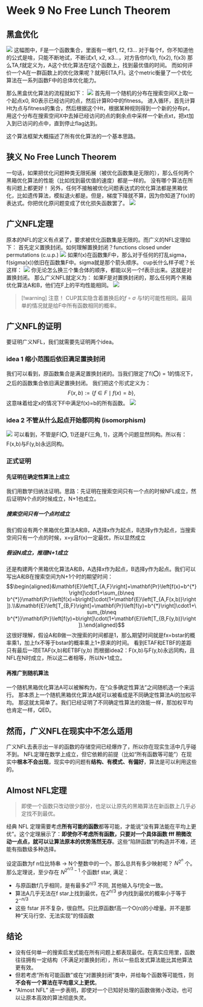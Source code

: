 # Week 9 No Free Lunch Theorem
## 黑盒优化
![](assets/Pasted%20image%2020250401193533.webp)
这幅图中，F是一个函数集合，里面有一堆f1, f2, f3...
对于每个f，你不知道他的公式是啥，只能不断地试，不断试x1, x2, x3...，对方告你f(x1), f(x2), f(x3)
那么TA,f就定义为，A这个优化算法在f这个函数上，找到最优值的时间。
而如何评价一个A在一群函数上的优化效果呢？就用E(TA,F)。这个metric衡量了一个优化算法在一系列函数F中的总体优化能力。

那么黑盒优化算法的流程就如下：
![](assets/Pasted%20image%2020250401194133.webp)
首先用一个随机的分布在搜索空间X上取一个起点x0, R0表示已经访问的点，然后计算R0中的fitness。
进入循环，首先计算Ht为点与fitness的集合，然后根据这个Ht，根据某种规则得到一个新的分布pt，用这个分布在搜索空间X中去掉已经访问的点的剩余点中采样一个新点xt，把xt加入到已访问的点中，直到停止flag达到。

这个算法框架大概描述了所有优化算法的一个基本思路。


## 狭义 No Free Lunch Theorem
一句话，如果把优化问题种类无限拓展（被优化函数集是无限的），那么任何两个黑箱优化算法的性能（比如找到最优值的速度）都是一样的。
没有哪个算法在所有问题上都更好！
另外，任何不接触被优化问题表达式的优化算法都是黑箱优化，比如遗传算法，模拟退火都是。但是，梯度下降就不算，因为你知道了f(x)的表达式。你把优化原问题变成了优化损失函数罢了。
![](assets/Pasted%20image%2020250401202237.webp)
## 广义NFL定理
原本的NFL的定义有点紧了，要求被优化函数集是无限的。而广义的NFL定理如下：
首先定义置换封闭。如何理解置换封闭？functions closed under permutations (c.u.p.)
![](assets/Pasted%20image%2020250401202838.webp)
如果f(x)在函数集F中，那么对于任何的打乱sigma，f(sigma(x))依旧在函数集F中。sigma就是那个箭头顺序。
cup长什么样子呢？长这样：
![](assets/Pasted%20image%2020250401203045.webp)
你无论怎么换三个集合体的顺序，都能以另一个f表示出来。这就是对置换封闭。
那么广义NFL就定义为：
如果F是对置换封闭的，那么任何两个黑箱优化算法A和B，他们在F上的平均性能相同。
![](assets/Pasted%20image%2020250401203223.webp)

> [!warning] 注意！
> CUP其实隐含着置换后的$f\circ\sigma$ 与f的可能性相同。最简单的情况就是给F中所有函数相同的概率。


## 广义NFL的证明
要证明广义NFL，我们就需要先证明两个idea。
### idea  1 缩小范围后依旧满足置换封闭
我们可以看到，原函数集合是满足置换封闭的。当我们限定了f(⭕️) = 1的情况下，之后的函数集合依旧满足置换封闭。
我们把这个形式定义为：
$$F(x,b):=\{f\in F\mid f(x)=b\},$$
这意味着给定x的情况下F中满足f(x)=b的所有函数。
![](assets/Pasted%20image%2020250401210116.webp)
### idea 2 不管从什么起点开始都同构 (isomorphism)
![](assets/Pasted%20image%2020250401210351.webp)
可以看到，不管是F(⭕️, 1)还是F(三角, 1)，这两个问题显然同构。所以有：
F(x,b)与F(y,b)永远同构。

### 正式证明
#### 先证明在确定性算法上成立
我们用数学归纳法证明。思路：先证明在搜索空间只有一个点的时候NFL成立，然后证明N个点的时候成立，N+1也成立。
##### 搜索空间只有一个点时成立
我们假设有两个黑箱优化算法A和B，A选择x作为起点，B选择y作为起点，当搜索空间只有一个点的时候，x=y且f(x)一定最优，所以显然成立

##### 假设N成立，推理N+1成立
还是构建两个黑箱优化算法A和B，A选择x作为起点，B选择y作为起点。我们可以写出A和B在搜索空间为N+1个时的期望时间：
$$\begin{aligned}&\mathbf{E}\left[T_{A,F}\right]=\mathbf{Pr}\left[f(x)=b^{*}\right]\cdot1+\sum_{b\neq b^{*}}\mathbf{Pr}\left[f(x)=b\right]\cdot(1+\mathbf{E}\left[T_{A,F(x,b)}\right]).\\&\mathbf{E}\left[T_{B,F}\right]=\mathbf{Pr}\left[f(y)=b^{*}\right]\cdot1+\sum_{b\neq b^{*}}\mathbf{Pr}\left[f(y)=b\right]\cdot(1+\mathbf{E}\left[T_{B,F(y,b)}\right]).\end{aligned}$$
这很好理解，假设A和B做一次搜索的时间都是1，那么期望时间就是fx=bstar的概率乘1，加上fx不等于bstar的概率乘上1+原来的时间。
看到ETAF和ETBF的差距只有最后一项ETAF(x,b)和ETBF(y,b)
而根据idea2：F(x,b)与F(y,b)永远同构，且NFL在N时成立，所以这二者相等，所以N+1成立。

#### 再推广到随机算法
一个随机黑箱优化算法A可以被解构为，在“众多确定性算法”之间随机选一个来运行。
那本质上一个随机黑箱优化算法A就可以被看成是不同确定性算法Ai的加权平均。
那这就太简单了。我们已经证明了不同确定性算法的效能一样，那加权平均也肯定一样，QED。

## 然而，广义NFL在现实中不怎么适用
广义NFL去表示出一半的函数的存储空间已经爆炸了，所以你在现实生活中几乎碰不到。
NFL定理在数学上成立，但它依赖的前提（比如“所有函数等可能”）在现实中**根本不会出现**，现实中的问题有**结构、有模式、有偏好**，算法是可以利用这些的。

## Almost NFL定理
> 即使一个函数只改动很少部分，也足以让原先的黑箱算法在新函数上几乎必定找不到最优。

经典 NFL 定理需要考虑**所有可能的函数**都等可能，才能说“没有算法能在平均上更优”。这个定理展示了：**即使你不考虑所有函数，只要对一个具体函数 fff 稍微改动一点点，就可以让算法原本的优势荡然无存**。这些“陷阱函数”的构造并不难，还能有指数级多种选择。

设定函数为f n位比特串 -> N个整数中的一个。那么总共有多少映射呢？ $N^{2^n}$ 个。
那么定理说，至少存在 $N^{2^{n/3} - 1}$ 个函数f star, 满足：
- 与原函数f几乎相同，是有最多$2^{n/3}$ 不同, 其他输入与f完全一致。
- 算法A几乎无法在f star上找到最优，在$2^{n/3}$ 步内找到最优的概率小于等于 $2^{-n/3}$
- 这些 fstar 并不复杂，很自然。只比原函数f高一个O(n)的小增量。并不是那种“天马行空、无法实现”的怪函数


## 结论
- 没有任何单一的搜索启发式能在所有问题上都表现最优。在真实应用里，函数往往拥有一定结构（不满足对置换封闭），所以一些启发式算法能比其他算法更有效。
- 但若考虑“所有可能函数”或在“对置换封闭”类中，并给每个函数等可能性，则**不会有一个算法在平均意义上更优**。
- “Almost NFL” 进一步表明，即使对一个已知好处理的函数做微小改动，也可以让原本高效的算法彻底失灵。